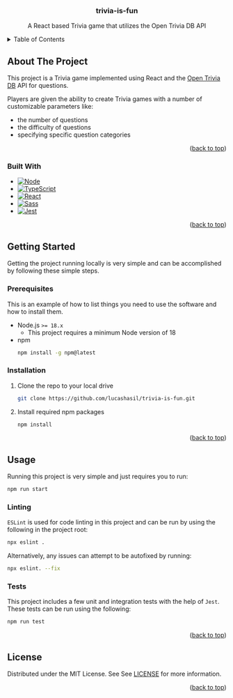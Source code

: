 <a name="readme-top"></a>

<br />
<h3 align="center">trivia-is-fun</h3>
  <p align="center">
    A React based Trivia game that utilizes the Open Trivia DB API
  </p>
</div>

<details>
  <summary>Table of Contents</summary>
  <ol>
    <li>
      <a href="#about-the-project">About The Project</a>
      <ul>
        <li><a href="#built-with">Built With</a></li>
      </ul>
    </li>
    <li>
      <a href="#getting-started">Getting Started</a>
      <ul>
        <li><a href="#prerequisites">Prerequisites</a></li>
        <li><a href="#installation">Installation</a></li>
      </ul>
    </li>
    <li><a href="#usage">Usage</a></li>
      <li><a href="#linting">Linting</a></li>
      <li><a href="#tests">Tests</a></li>
    <li><a href="#license">License</a></li>
    <li><a href="#contact">Contact</a></li>
  </ol>
</details>

## About The Project

This project is a Trivia game implemented using React and the [Open Trivia DB](https://opentdb.com/) API for questions.

Players are given the ability to create Trivia games with a number of customizable parameters like:
* the number of questions
* the difficulty of questions
* specifying specific question categories

<p align="right">(<a href="#readme-top">back to top</a>)</p>

### Built With

* [![Node][Node.js]][Node-url]
* [![TypeScript][TypeScript]][TypeScript-url]
* [![React][React.js]][React-url]
* [![Sass][Sass]][Sass-url]
* [![Jest][Jest]][Jest-url]


<p align="right">(<a href="#readme-top">back to top</a>)</p>

## Getting Started

Getting the project running locally is very simple and can be accomplished by following these simple steps.

### Prerequisites

This is an example of how to list things you need to use the software and how to install them.
* Node.js `>= 18.x`
  * This project requires a minimum Node version of 18
* npm
  ```sh
  npm install -g npm@latest
  ```

### Installation

1. Clone the repo to your local drive
   ```sh
   git clone https://github.com/lucashasil/trivia-is-fun.git
   ```
2. Install required npm packages
   ```sh
   npm install
   ```

<p align="right">(<a href="#readme-top">back to top</a>)</p>

## Usage

Running this project is very simple and just requires you to run:
```sh
npm run start
```

### Linting

`ESLint` is used for code linting in this project and can be run by using the following in the project root:
```sh
npx eslint .
```

Alternatively, any issues can attempt to be autofixed by running:
```sh
npx eslint. --fix
```

### Tests

This project includes a few unit and integration tests with the help of `Jest`. These tests can be run using the following:
```sh
npm run test
```

<p align="right">(<a href="#readme-top">back to top</a>)</p>

## License

Distributed under the MIT License. See See [LICENSE](https://github.com/lucashasil/trivia-is-fun/blob/main/LICENSE) for more information.

<p align="right">(<a href="#readme-top">back to top</a>)</p>

[Node.js]: https://img.shields.io/badge/Node.js-43853D?style=for-the-badge&logo=node.js&logoColor=white
[Node-url]: https://nodejs.org/
[TypeScript]: https://img.shields.io/badge/TypeScript-007ACC?style=for-the-badge&logo=typescript&logoColor=white
[TypeScript-url]: https://www.typescriptlang.org/
[React.js]: https://img.shields.io/badge/React-20232A?style=for-the-badge&logo=react&logoColor=61DAFB
[React-url]: https://reactjs.org/
[Sass]: https://img.shields.io/badge/Sass-CC6699?style=for-the-badge&logo=sass&logoColor=white
[Sass-url]: https://sass-lang.com/
[Jest]: https://img.shields.io/badge/Jest-323330?style=for-the-badge&logo=Jest&logoColor=white
[Jest-url]: https://jestjs.io/
